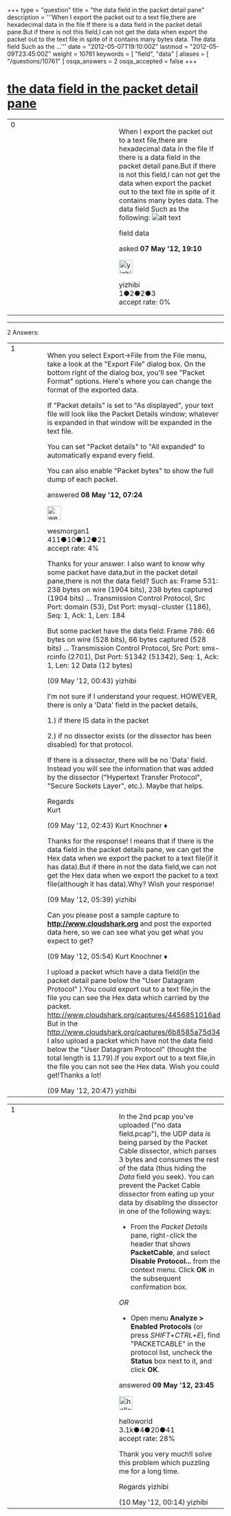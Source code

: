 +++
type = "question"
title = "the data field in the packet detail pane"
description = '''When I export the packet out to a text file,there are hexadecimal data in the file If there is a data field in the packet detail pane.But if there is not this field,I can not get the data when export the packet out to the text file in spite of it contains many bytes data. The data field Such as the ...'''
date = "2012-05-07T19:10:00Z"
lastmod = "2012-05-09T23:45:00Z"
weight = 10761
keywords = [ "field", "data" ]
aliases = [ "/questions/10761" ]
osqa_answers = 2
osqa_accepted = false
+++

<div class="headNormal">

# [the data field in the packet detail pane](/questions/10761/the-data-field-in-the-packet-detail-pane)

</div>

<div id="main-body">

<div id="askform">

<table id="question-table" style="width:100%;"><colgroup><col style="width: 50%" /><col style="width: 50%" /></colgroup><tbody><tr class="odd"><td style="width: 30px; vertical-align: top"><div class="vote-buttons"><div id="post-10761-score" class="post-score" title="current number of votes">0</div><div id="favorite-count" class="favorite-count"></div></div></td><td><div id="item-right"><div class="question-body"><p>When I export the packet out to a text file,there are hexadecimal data in the file If there is a data field in the packet detail pane.But if there is not this field,I can not get the data when export the packet out to the text file in spite of it contains many bytes data. The data field Such as the following: <img src="http://" alt="alt text" /></p></div><div id="question-tags" class="tags-container tags">field data</div><div id="question-controls" class="post-controls"></div><div class="post-update-info-container"><div class="post-update-info post-update-info-user"><p>asked <strong>07 May '12, 19:10</strong></p><img src="https://secure.gravatar.com/avatar/feb2695b239215e2418903e11af7035f?s=32&amp;d=identicon&amp;r=g" class="gravatar" width="32" height="32" alt="yizhibi&#39;s gravatar image" /><p>yizhibi<br />
<span class="score" title="1 reputation points">1</span><span title="2 badges"><span class="badge1">●</span><span class="badgecount">2</span></span><span title="2 badges"><span class="silver">●</span><span class="badgecount">2</span></span><span title="3 badges"><span class="bronze">●</span><span class="badgecount">3</span></span><br />
<span class="accept_rate" title="Rate of the user&#39;s accepted answers">accept rate:</span> <span title="yizhibi has no accepted answers">0%</span></p></img></div></div><div id="comments-container-10761" class="comments-container"></div><div id="comment-tools-10761" class="comment-tools"></div><div class="clear"></div><div id="comment-10761-form-container" class="comment-form-container"></div><div class="clear"></div></div></td></tr></tbody></table>

------------------------------------------------------------------------

<div class="tabBar">

<span id="sort-top"></span>

<div class="headQuestions">

2 Answers:

</div>

</div>

<span id="10782"></span>

<div id="answer-container-10782" class="answer">

<table style="width:100%;"><colgroup><col style="width: 50%" /><col style="width: 50%" /></colgroup><tbody><tr class="odd"><td style="width: 30px; vertical-align: top"><div class="vote-buttons"><div id="post-10782-score" class="post-score" title="current number of votes">1</div></div></td><td><div class="item-right"><div class="answer-body"><p>When you select Export-&gt;File from the File menu, take a look at the "Export File" dialog box. On the bottom right of the dialog box, you'll see "Packet Format" options. Here's where you can change the format of the exported data.</p><p>If "Packet details" is set to "As displayed", your text file will look like the Packet Details window; whatever is expanded in that window will be expanded in the text file.</p><p>You can set "Packet details" to "All expanded" to automatically expand every field.</p><p>You can also enable "Packet bytes" to show the full dump of each packet.</p></div><div class="answer-controls post-controls"></div><div class="post-update-info-container"><div class="post-update-info post-update-info-user"><p>answered <strong>08 May '12, 07:24</strong></p><img src="https://secure.gravatar.com/avatar/11ea89c2fd5a5830c69d0574a51b8142?s=32&amp;d=identicon&amp;r=g" class="gravatar" width="32" height="32" alt="wesmorgan1&#39;s gravatar image" /><p>wesmorgan1<br />
<span class="score" title="411 reputation points">411</span><span title="10 badges"><span class="badge1">●</span><span class="badgecount">10</span></span><span title="12 badges"><span class="silver">●</span><span class="badgecount">12</span></span><span title="21 badges"><span class="bronze">●</span><span class="badgecount">21</span></span><br />
<span class="accept_rate" title="Rate of the user&#39;s accepted answers">accept rate:</span> <span title="wesmorgan1 has 2 accepted answers">4%</span></p></div></div><div id="comments-container-10782" class="comments-container"><span id="10809"></span><div id="comment-10809" class="comment"><div id="post-10809-score" class="comment-score"></div><div class="comment-text"><p>Thanks for your answer. I also want to know why some packet have data,but in the packet detail pane,there is not the data field? Such as: Frame 531: 238 bytes on wire (1904 bits), 238 bytes captured (1904 bits) ... Transmission Control Protocol, Src Port: domain (53), Dst Port: mysql-cluster (1186), Seq: 1, Ack: 1, Len: 184</p><p>But some packet have the data field: Frame 786: 66 bytes on wire (528 bits), 66 bytes captured (528 bits) ... Transmission Control Protocol, Src Port: sms-rcinfo (2701), Dst Port: 51342 (51342), Seq: 1, Ack: 1, Len: 12 Data (12 bytes)</p></div><div id="comment-10809-info" class="comment-info"><span class="comment-age">(09 May '12, 00:43)</span> yizhibi</div></div><span id="10818"></span><div id="comment-10818" class="comment"><div id="post-10818-score" class="comment-score"></div><div class="comment-text"><p>I'm not sure if I understand your request. HOWEVER, there is only a 'Data' field in the packet details,</p><p>1.) if there IS data in the packet</p><p>2.) if no dissector exists (or the dissector has been disabled) for that protocol.</p><p>If there is a dissector, there will be no 'Data' field. Instead you will see the information that was added by the dissector ("Hypertext Transfer Protocol", "Secure Sockets Layer", etc.). Maybe that helps.</p><p>Regards<br />
Kurt</p></div><div id="comment-10818-info" class="comment-info"><span class="comment-age">(09 May '12, 02:43)</span> Kurt Knochner ♦</div></div><span id="10825"></span><div id="comment-10825" class="comment"><div id="post-10825-score" class="comment-score"></div><div class="comment-text"><p>Thanks for the response! I means that if there is the data field in the packet details pane, we can get the Hex data when we export the packet to a text file(if it has data).But if there in not the data field,we can not get the Hex data when we export the packet to a text file(although it has data).Why? Wish your response!</p></div><div id="comment-10825-info" class="comment-info"><span class="comment-age">(09 May '12, 05:39)</span> yizhibi</div></div><span id="10829"></span><div id="comment-10829" class="comment"><div id="post-10829-score" class="comment-score"></div><div class="comment-text"><p>Can you please post a sample capture to <strong><a href="http://www.cloudshark.org">http://www.cloudshark.org</a></strong> and post the exported data here, so we can see what you get what you expect to get?</p></div><div id="comment-10829-info" class="comment-info"><span class="comment-age">(09 May '12, 05:54)</span> Kurt Knochner ♦</div></div><span id="10865"></span><div id="comment-10865" class="comment"><div id="post-10865-score" class="comment-score"></div><div class="comment-text"><p>I upload a packet which have a data field(in the packet detail pane below the "User Datagram Protocol" ).You could export out to a text file,in the file you can see the Hex data which carried by the packet. <a href="http://www.cloudshark.org/captures/4456851016ad">http://www.cloudshark.org/captures/4456851016ad</a> But in the <a href="http://www.cloudshark.org/captures/6b8585a75d34">http://www.cloudshark.org/captures/6b8585a75d34</a> I also upload a packet which have not the data field below the "User Datagram Protocol" (thought the total length is 1179).If you export out to a text file,in the file you can not see the Hex data. Wish you could get!Thanks a lot!</p></div><div id="comment-10865-info" class="comment-info"><span class="comment-age">(09 May '12, 20:47)</span> yizhibi</div></div></div><div id="comment-tools-10782" class="comment-tools"></div><div class="clear"></div><div id="comment-10782-form-container" class="comment-form-container"></div><div class="clear"></div></div></td></tr></tbody></table>

</div>

<span id="10867"></span>

<div id="answer-container-10867" class="answer">

<table style="width:100%;"><colgroup><col style="width: 50%" /><col style="width: 50%" /></colgroup><tbody><tr class="odd"><td style="width: 30px; vertical-align: top"><div class="vote-buttons"><div id="post-10867-score" class="post-score" title="current number of votes">1</div></div></td><td><div class="item-right"><div class="answer-body"><p>In the 2nd pcap you've uploaded ("no data field.pcap"), the UDP data is being parsed by the Packet Cable dissector, which parses 3 bytes and consumes the rest of the data (thus hiding the <em>Data</em> field you seek). You can prevent the Packet Cable dissector from eating up your data by disabling the dissector in one of the following ways:</p><ul><li>From the <em>Packet Details</em> pane, right-click the header that shows <strong>PacketCable</strong>, and select <strong>Disable Protocol...</strong> from the context menu. Click <strong>OK</strong> in the subsequent confirmation box.</li></ul><p><em>OR</em></p><ul><li>Open menu <strong>Analyze &gt; Enabled Protocols</strong> (or press <em>SHIFT</em>+<em>CTRL</em>+<em>E</em>), find "PACKETCABLE" in the protocol list, uncheck the <strong>Status</strong> box next to it, and click <strong>OK</strong>.</li></ul></div><div class="answer-controls post-controls"></div><div class="post-update-info-container"><div class="post-update-info post-update-info-user"><p>answered <strong>09 May '12, 23:45</strong></p><img src="https://secure.gravatar.com/avatar/362ba1008ad9a075d1556d33e97dfed6?s=32&amp;d=identicon&amp;r=g" class="gravatar" width="32" height="32" alt="helloworld&#39;s gravatar image" /><p>helloworld<br />
<span class="score" title="3149 reputation points"><span>3.1k</span></span><span title="4 badges"><span class="badge1">●</span><span class="badgecount">4</span></span><span title="20 badges"><span class="silver">●</span><span class="badgecount">20</span></span><span title="41 badges"><span class="bronze">●</span><span class="badgecount">41</span></span><br />
<span class="accept_rate" title="Rate of the user&#39;s accepted answers">accept rate:</span> <span title="helloworld has 28 accepted answers">28%</span> </br></p></div></div><div id="comments-container-10867" class="comments-container"><span id="10870"></span><div id="comment-10870" class="comment"><div id="post-10870-score" class="comment-score"></div><div class="comment-text"><p>Thank you very much!I solve this problem which puzzling me for a long time.</p><p>Regards yizhibi</p></div><div id="comment-10870-info" class="comment-info"><span class="comment-age">(10 May '12, 00:14)</span> yizhibi</div></div></div><div id="comment-tools-10867" class="comment-tools"></div><div class="clear"></div><div id="comment-10867-form-container" class="comment-form-container"></div><div class="clear"></div></div></td></tr></tbody></table>

</div>

<div class="paginator-container-left">

</div>

</div>

</div>

